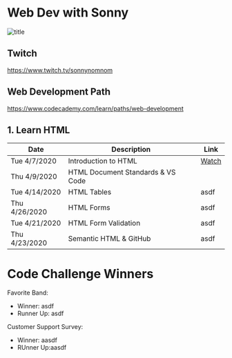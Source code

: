 # Web Dev with Sonny

![title](https://github.com/sonnynomnom/web-dev-with-sonny/blob/master/logo.gif)

## Twitch

https://www.twitch.tv/sonnynomnom

## Web Development Path

https://www.codecademy.com/learn/paths/web-development

## 1. Learn HTML

| Date | Description | Link |
| --- | --- | --- |
| Tue 4/7/2020 | Introduction to HTML | [Watch](https://www.twitch.tv/videos/586254495?collection=8sq6CqKWAxaitw) |
| Thu 4/9/2020 | HTML Document Standards & VS Code| |
| Tue 4/14/2020 | HTML Tables | asdf |
| Thu 4/26/2020 | HTML Forms | asdf |
| Tue 4/21/2020 | HTML Form Validation | asdf |
| Thu 4/23/2020 | Semantic HTML & GitHub | asdf |

# Code Challenge Winners

Favorite Band:
- Winner: asdf
- Runner Up: asdf

Customer Support Survey:

- Winner: aasdf
- RUnner Up:aasdf
